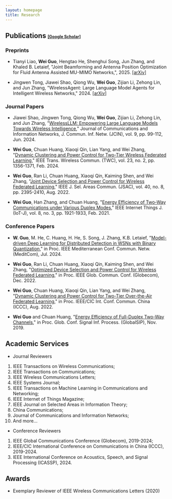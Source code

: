 ```yaml
---
layout: homepage
title: Research
---
```


## Publications <a href="https://scholar.google.com/citations?user=4dFwT-4AAAAJ" style="font-size: 0.6em;">[Google Scholar]</a>

### Preprints

- Tianyi Liao, **Wei Guo**, Hengtao He, Shenghui Song, Jun Zhang, and Khaled B. Letaief, "Joint Beamforming and Antenna Position Optimization for Fluid Antenna Assisted MU-MIMO Networks,", 2025. [\[arXiv\]](https://arxiv.org/abs/2503.04040)

- Jingwen Tong, Jiawei Shao, Qiong Wu, **Wei Guo**, Zijian Li, Zehong Lin, and Jun Zhang, "WirelessAgent: Large Language Model Agents for Intelligent Wireless Networks," 2024. [\[arXiv\]](https://arxiv.org/abs/2409.07964)

### Journal Papers

- Jiawei Shao, Jingwen Tong, Qiong Wu, **Wei Guo**, Zijian Li, Zehong Lin, and Jun Zhang, "[WirelessLLM: Empowering Large Language Models Towards Wireless Intelligence](https://ieeexplore.ieee.org/document/10582827)," Journal of Communications and Information Networks, J. Commun. Inf. Netw. (JCIN), vol. 9, pp. 99-112, Jun. 2024.

- **Wei Guo**, Chuan Huang, Xiaoqi Qin, Lian Yang, and Wei Zhang, "[Dynamic Clustering and Power Control for Two-Tier Wireless Federated Learning](https://ieeexplore.ieee.org/abstract/document/10168186)," IEEE Trans. Wireless Commun. (TWC), vol. 23, no. 2, pp. 1356-1371, Feb. 2024.

- **Wei Guo**, Ran Li, Chuan Huang, Xiaoqi Qin, Kaiming Shen, and Wei Zhang, "[Joint Device Selection and Power Control for Wireless Federated Learning](https://ieeexplore.ieee.org/abstract/document/9793704)," IEEE J. Sel. Areas Commun. (JSAC), vol. 40, no. 8, pp. 2395-2410, Aug. 2022.

- **Wei Guo**, Han Zhang, and Chuan Huang, "[Energy Efficiency of Two-Way Communications under Various Duplex Modes](https://ieeexplore.ieee.org/abstract/document/9166529)," IEEE Internet Things J. (IoT-J), vol. 8, no. 3, pp. 1921-1933, Feb. 2021.



### Conference Papers

- **W. Guo**, M. He, C. Huang, H. He, S. Song, J. Zhang, K.B. Letaief, "[Model-driven Deep Learning for Distributed Detection in WSNs with Binary Quantization](https://ieeexplore.ieee.org/abstract/document/10621336)," in Proc. IEEE Mediterranean Conf. Commun. Netw. (MeditCom), Jul. 2024.

- **Wei Guo**, Ran Li, Chuan Huang, Xiaoqi Qin, Kaiming Shen, and Wei Zhang, "[Optimized Device Selection and Power Control for Wireless Federated Learning](https://ieeexplore.ieee.org/abstract/document/10001306)," in Proc. IEEE Glob. Commun. Conf. (Globecom), Dec. 2022.

- **Wei Guo**, Chuan Huang, Xiaoqi Qin, Lian Yang, and Wei Zhang, "[Dynamic Clustering and Power Control for Two-Tier Over-the-Air Federated Learning](https://ieeexplore.ieee.org/abstract/document/9880666)," in Proc. IEEE/CIC Int. Conf. Commun. China (ICCC), Aug. 2022.

- **Wei Guo** and Chuan Huang, "[Energy Efficiency of Full-Duplex Two-Way Channels](https://ieeexplore.ieee.org/abstract/document/8969307)," in Proc. Glob. Conf. Signal Inf. Process. (GlobalSIP), Nov. 2019.

## Academic Services

- Journal Reviewers
1. IEEE Transactions on Wireless Communications; 
2. IEEE Transactions on Communications; 
3. IEEE Wireless Communications Letters; 
4. IEEE Systems Journal; 
5. IEEE Transactions on Machine Learning in Communications and Networking; 
6. IEEE Internet of Things Magazine; 
7. IEEE Journal on Selected Areas in Information Theory; 
8. China Communications; 
9. Journal of Communications and Information Networks;
10. And more...

- Conference Reviewers
1. IEEE Global Communications Conference (Globecom), 2019-2024; 
2. IEEE/CIC International Conference on Communications in China (ICCC), 2019-2024.
3. IEEE International Conference on Acoustics, Speech, and Signal Processing (ICASSP), 2024.

## Awards
- Exemplary Reviewer of IEEE Wireless Communications Letters (2020)